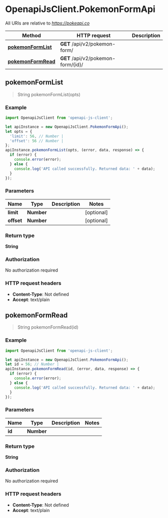 # OpenapiJsClient.PokemonFormApi

All URIs are relative to *https://pokeapi.co*

Method | HTTP request | Description
------------- | ------------- | -------------
[**pokemonFormList**](PokemonFormApi.md#pokemonFormList) | **GET** /api/v2/pokemon-form/ | 
[**pokemonFormRead**](PokemonFormApi.md#pokemonFormRead) | **GET** /api/v2/pokemon-form/{id}/ | 



## pokemonFormList

> String pokemonFormList(opts)



### Example

```javascript
import OpenapiJsClient from 'openapi-js-client';

let apiInstance = new OpenapiJsClient.PokemonFormApi();
let opts = {
  'limit': 56, // Number | 
  'offset': 56 // Number | 
};
apiInstance.pokemonFormList(opts, (error, data, response) => {
  if (error) {
    console.error(error);
  } else {
    console.log('API called successfully. Returned data: ' + data);
  }
});
```

### Parameters


Name | Type | Description  | Notes
------------- | ------------- | ------------- | -------------
 **limit** | **Number**|  | [optional] 
 **offset** | **Number**|  | [optional] 

### Return type

**String**

### Authorization

No authorization required

### HTTP request headers

- **Content-Type**: Not defined
- **Accept**: text/plain


## pokemonFormRead

> String pokemonFormRead(id)



### Example

```javascript
import OpenapiJsClient from 'openapi-js-client';

let apiInstance = new OpenapiJsClient.PokemonFormApi();
let id = 56; // Number | 
apiInstance.pokemonFormRead(id, (error, data, response) => {
  if (error) {
    console.error(error);
  } else {
    console.log('API called successfully. Returned data: ' + data);
  }
});
```

### Parameters


Name | Type | Description  | Notes
------------- | ------------- | ------------- | -------------
 **id** | **Number**|  | 

### Return type

**String**

### Authorization

No authorization required

### HTTP request headers

- **Content-Type**: Not defined
- **Accept**: text/plain

